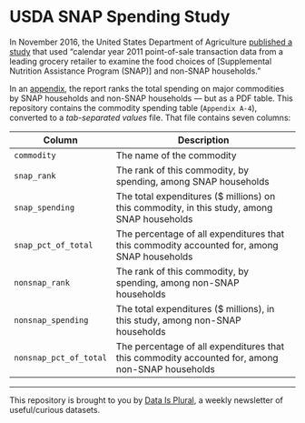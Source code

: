 # USDA SNAP Spending Study

In November 2016, the United States Department of Agriculture [published a study](https://www.fns.usda.gov/snap/foods-typically-purchased-supplemental-nutrition-assistance-program-snap-households) that used “calendar year 2011 point-of-sale transaction data from a leading grocery retailer to examine the food choices of [Supplemental Nutrition Assistance Program (SNAP)] and non-SNAP households.”

In an [appendix](https://www.fns.usda.gov/sites/default/files/ops/SNAPFoodsTypicallyPurchased-Appendices.pdf), the report ranks the total spending on major commodities by SNAP households and non-SNAP households — but as a PDF table. This repository contains the commodity spending table (`Appendix A-4`), converted to a *tab-separated values* file. That file contains seven columns:

| Column                 | Description                                                                                     |
|------------------------|-------------------------------------------------------------------------------------------------|
| `commodity`            | The name of the commodity                                                                       |
| `snap_rank`            | The rank of this commodity, by spending, among SNAP households                                  |
| `snap_spending`        | The total expenditures ($ millions) on this commodity, in this study, among SNAP households     |
| `snap_pct_of_total`    | The percentage of all expenditures that this commodity accounted for, among SNAP households     |
| `nonsnap_rank`         | The rank of this commodity, by spending, among non-SNAP households                              |
| `nonsnap_spending`     | The total expenditures ($ millions), in this study, among non-SNAP households                   |
| `nonsnap_pct_of_total` | The percentage of all expenditures that this commodity accounted for, among non-SNAP households |

 ---

 This repository is brought to you by [Data Is Plural](https://tinyletter.com/data-is-plural), a weekly newsletter of useful/curious datasets.
